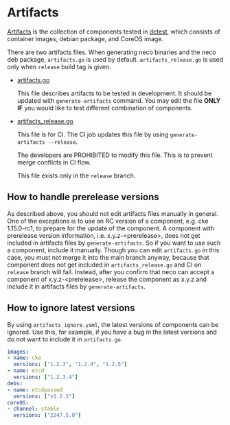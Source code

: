 Artifacts
=========

[Artifacts](../artifacts.go) is the collection of components tested in [dctest](../dctest/), which consists of container images, debian package, and CoreOS image.

There are two artifacts files.  When generating neco binaries and the neco deb package, `artifacts.go` is used
by default.  `artifacts_release.go` is used only when `release` build tag is given.

- [artifacts.go](../artifacts.go)

    This file describes artifacts to be tested in development.
    It should be updated with `generate-artifacts` command.
    You may edit the file **ONLY IF** you would like to test different combination of components.

- [artifacts_release.go](../artifacts.go)

    This file is for CI.  The CI job updates this file by using
    `generate-artifacts --release`.

    The developers are PROHIBITED to modify this file.  This is to prevent
    merge conflicts in CI flow.

    This file exists only in the `release` branch.

## How to handle prerelease versions

As described above, you should not edit artifacts files manually in general.
One of the exceptions is to use an RC version of a component, e.g. cke 1.15.0-rc1,
to prepare for the update of the component.
A component with prerelease version information, i.e. x.y.z-\<prerelease\>,
does not get included in artifacts files by `generate-artifacts`.
So if you want to use such a component, include it manually.
Though you can edit `artifacts.go` in this case, you must not merge it into
the main branch anyway, because that component does not get included in
`artifacts_release.go` and CI on `release` branch will fail.
Instead, after you confirm that neco can accept a component of x.y.z-\<prerelease\>,
release the component as x.y.z and include it in artifacts files by `generate-artifacts`.

## How to ignore latest versions

By using `artifacts_ignore.yaml`, the latest versions of components can be ignored.
Use this, for example, if you have a bug in the latest versions and do not want to include it in `artifacts.go`.

```yaml
images:
- name: cke
  versions: ["1.2.3", "1.2.4", "1.2.5"]
- name: etcd
  versions: ["1.2.3.4"]
debs:
- name: etcdpasswd
  versions: ["v1.2.3"]
coreOS:
- channel: stable
  versions: ["2247.5.0"]
```
